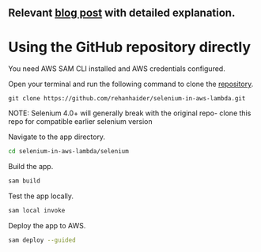 Relevant [blog post](https://cloudbytes.dev/articles/run-selenium-in-aws-lambda-for-ui-testing) with detailed explanation.
------

# Using the GitHub repository directly

You need AWS SAM CLI installed and AWS credentials configured.

Open your terminal and run the following command to clone the [repository](https://github.com/rehanhaider/selenium-in-aws-lambda).
```git
git clone https://github.com/rehanhaider/selenium-in-aws-lambda.git
```

NOTE: Selenium 4.0+ will generally break with the original repo- clone this repo for compatible earlier selenium version

Navigate to the app directory. 

```bash
cd selenium-in-aws-lambda/selenium
```

Build the app.

```bash
sam build
```

Test the app locally.

```bash
sam local invoke
```

Deploy the app to AWS.

```bash
sam deploy --guided
